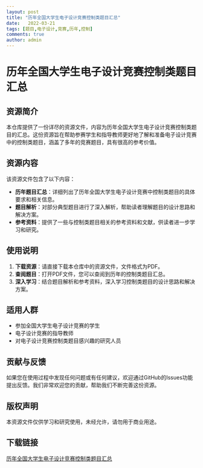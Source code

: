```yaml
---
layout: post
title: "历年全国大学生电子设计竞赛控制类题目汇总"
date:   2022-03-21
tags: [题目,电子设计,竞赛,历年,控制]
comments: true
author: admin
---
```

# 历年全国大学生电子设计竞赛控制类题目汇总

## 资源简介

本仓库提供了一份详尽的资源文件，内容为历年全国大学生电子设计竞赛控制类题目的汇总。这份资源旨在帮助参赛学生和指导教师更好地了解和准备电子设计竞赛中的控制类题目，涵盖了多年的竞赛题目，具有很高的参考价值。

## 资源内容

该资源文件包含了以下内容：

- **历年题目汇总**：详细列出了历年全国大学生电子设计竞赛中控制类题目的具体要求和相关信息。
- **题目解析**：对部分典型题目进行了深入解析，帮助读者理解题目的设计思路和解决方案。
- **参考资料**：提供了一些与控制类题目相关的参考资料和文献，供读者进一步学习和研究。

## 使用说明

1. **下载资源**：请直接下载本仓库中的资源文件，文件格式为PDF。
2. **查阅题目**：打开PDF文件，您可以查阅到历年的控制类题目汇总。
3. **深入学习**：结合题目解析和参考资料，深入学习控制类题目的设计思路和解决方案。

## 适用人群

- 参加全国大学生电子设计竞赛的学生
- 电子设计竞赛的指导教师
- 对电子设计竞赛控制类题目感兴趣的研究人员

## 贡献与反馈

如果您在使用过程中发现任何问题或有任何建议，欢迎通过GitHub的Issues功能提出反馈。我们非常欢迎您的贡献，帮助我们不断完善这份资源。

## 版权声明

本资源文件仅供学习和研究使用，未经允许，请勿用于商业用途。

## 下载链接

[历年全国大学生电子设计竞赛控制类题目汇总](https://pan.quark.cn/s/67bb7d3827a4)